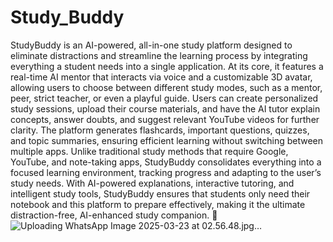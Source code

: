 # Study_Buddy
StudyBuddy is an AI-powered, all-in-one study platform designed to eliminate distractions and streamline the learning process by integrating everything a student needs into a single application. At its core, it features a real-time AI mentor that interacts via voice and a customizable 3D avatar, allowing users to choose between different study modes, such as a mentor, peer, strict teacher, or even a playful guide. Users can create personalized study sessions, upload their course materials, and have the AI tutor explain concepts, answer doubts, and suggest relevant YouTube videos for further clarity. The platform generates flashcards, important questions, quizzes, and topic summaries, ensuring efficient learning without switching between multiple apps. Unlike traditional study methods that require Google, YouTube, and note-taking apps, StudyBuddy consolidates everything into a focused learning environment, tracking progress and adapting to the user’s study needs. With AI-powered explanations, interactive tutoring, and intelligent study tools, StudyBuddy ensures that students only need their notebook and this platform to prepare effectively, making it the ultimate distraction-free, AI-enhanced study companion. 🚀
![Uploading WhatsApp Image 2025-03-23 at 02.56.48.jpg…]()
